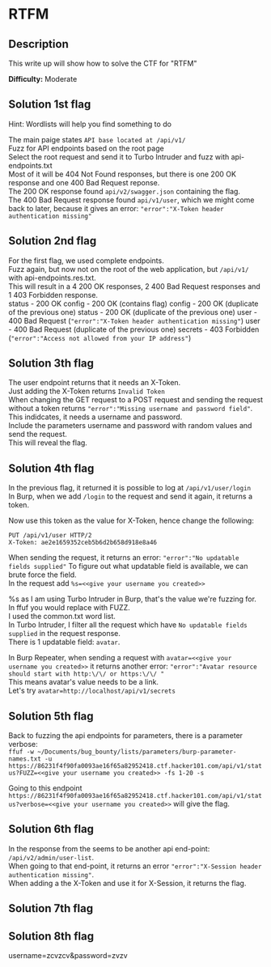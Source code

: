 # RTFM

## Description
This write up will show how to solve the CTF for "RTFM"

**Difficulty:** Moderate

## Solution 1st flag
Hint: Wordlists will help you find something to do

The main paige states `API base located at /api/v1/`</br>
Fuzz for API endpoints based on the root page</br>
Select the root request and send it to Turbo Intruder and fuzz with api-endpoints.txt</br>
Most of it will be 404 Not Found responses, but there is one 200 OK response and one 400 Bad Request reponse.</br>
The 200 OK response found `api/v2/swagger.json` containing the flag.</br>
The 400 Bad Request response found `api/v1/user`, which we might come back to later, because it gives an error: `"error":"X-Token header authentication missing"`</br>

## Solution 2nd flag
For the first flag, we used complete endpoints.</br>
Fuzz again, but now not on the root of the web application, but `/api/v1/` with api-endpoints.res.txt.</br>
This will result in a 4 200 OK responses, 2 400 Bad Request responses and 1 403 Forbidden response.</br>
status - 200 OK
config - 200 OK (contains flag)
config - 200 OK (duplicate of the previous one)
status - 200 OK (duplicate of the previous one)
user - 400 Bad Request (`"error":"X-Token header authentication missing"`)
user - 400 Bad Request (duplicate of the previous one)
secrets - 403 Forbidden (`"error":"Access not allowed from your IP address"`)

## Solution 3th flag
The user endpoint returns that it needs an X-Token.</br>
Just adding the X-Token returns `Invalid Token`</br>
When changing the GET request to a POST request and sending the request without a token returns `"error":"Missing username and password field"`.</br>
This indidcates, it needs a username and password.</br>
Include the parameters username and password with random values and send the request.</br>
This will reveal the flag.</br>

## Solution 4th flag
In the previous flag, it returned it is possible to log at `/api/v1/user/login`</br>
In Burp, when we add `/login` to the request and send it again, it returns a token.</br>

Now use this token as the value for X-Token, hence change the following:</br>
```
PUT /api/v1/user HTTP/2
X-Token: ae2e1659352ceb5b6d2b658d918e8a46
```

When sending the request, it returns an error: `"error":"No updatable fields supplied"`
To figure out what updatable field is available, we can brute force the field.</br>
In the request add `%s=<<give your username you created>>`</br>

%s as I am using Turbo Intruder in Burp, that's the value we're fuzzing for. In ffuf you would replace with FUZZ.</br>
I used the common.txt word list.</br>
In Turbo Intruder, I filter all the request which have `No updatable fields supplied` in the request response.</br>
There is 1 updatable field: `avatar`.</br>

In Burp Repeater, when sending a request with `avatar=<<give your username you created>>` it returns another error: `"error":"Avatar resource should start with http:\/\/ or https:\/\/ "`</br>
This means avatar's value needs to be a link.</br>
Let's try `avatar=http://localhost/api/v1/secrets`

## Solution 5th flag
Back to fuzzing the api endpoints for parameters, there is a parameter verbose:</br>
`ffuf -w ~/Documents/bug_bounty/lists/parameters/burp-parameter-names.txt -u https://86231f4f90fa0093ae16f65a82952418.ctf.hacker101.com/api/v1/status?FUZZ=<<give your username you created>> -fs 1-20 -s`

Going to this endpoint `https://86231f4f90fa0093ae16f65a82952418.ctf.hacker101.com/api/v1/status?verbose=<<give your username you created>>` will give the flag.</br>

## Solution 6th flag
In the response from the seems to be another api end-point: `/api/v2/admin/user-list`.</br>
When going to that end-point, it returns an error `"error":"X-Session header authentication missing"`.</br>
When adding a the X-Token and use it for X-Session, it returns the flag.</br>

## Solution 7th flag




## Solution 8th flag






username=zcvzcv&password=zvzv
